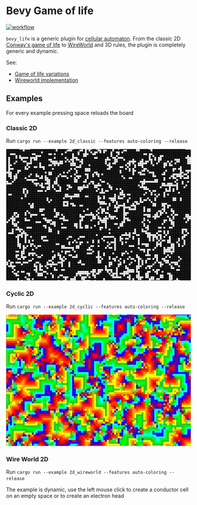 # Bevy Game of life

[![workflow](https://github.com/ManevilleF/bevy_life/actions/workflows/rust.yml/badge.svg)](https://github.com/ManevilleF/bevy_life/actions/workflows/rust.yml)

`bevy_life` is a generic plugin for [cellular automaton](https://en.wikipedia.org/wiki/Cellular_automaton).
From the classic 2D [Conway's game of life](https://en.wikipedia.org/wiki/Conway%27s_Game_of_Life) to [WireWorld](https://en.wikipedia.org/wiki/Wireworld) and 3D rules, the plugin is completely generic and dynamic.

See:
 - [Game of life variations](https://cs.stanford.edu/people/eroberts/courses/soco/projects/2008-09/modeling-natural-systems/gameOfLife2.html)
 - [Wireworld implementation](https://www.quinapalus.com/wi-index.html)
 
## Examples

For every example pressing space reloads the board

### Classic 2D

Run `cargo run --example 2d_classic --features auto-coloring --release`

![Alt](./docs/2d_classic_demo.gif "cyclic demo gif")

### Cyclic 2D

Run `cargo run --example 2d_cyclic --features auto-coloring --release`

![Alt](./docs/2d_cyclic_demo.gif "cyclic demo gif")

### Wire World 2D

Run `cargo run --example 2d_wireworld --features auto-coloring --release`

The example is dynamic, use the left mouse click to create a conductor cell on an empty space or to create an electron head